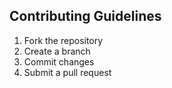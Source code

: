 ## Contributing Guidelines
1. Fork the repository
2. Create a branch
3. Commit changes
4. Submit a pull request
